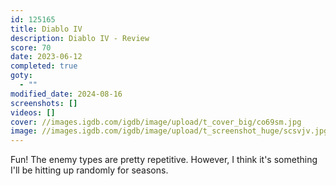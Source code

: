 ```yaml
---
id: 125165
title: Diablo IV
description: Diablo IV - Review
score: 70
date: 2023-06-12
completed: true
goty:
  - ""
modified_date: 2024-08-16
screenshots: []
videos: []
cover: //images.igdb.com/igdb/image/upload/t_cover_big/co69sm.jpg
image: //images.igdb.com/igdb/image/upload/t_screenshot_huge/scsvjv.jpg
---
```

Fun! The enemy types are pretty repetitive. However, I think it's something I'll be hitting up randomly for seasons.